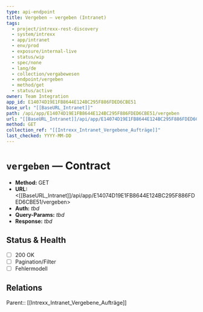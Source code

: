 ```yaml
---
type: api-endpoint
title: Vergeben — vergeben (Intranet)
tags:
  - project/intrexx-rest-discovery
  - system/intrexx
  - app/intranet
  - env/prod
  - exposure/internal-live
  - status/wip
  - spec/none
  - lang/de
  - collection/vergabewesen
  - endpoint/vergeben
  - method/get
  - status/active
owner: Team Integration
app_id: E14074D19E1FB8644E124BC295F886FDED6CBE51
base_url: "[[BaseURL_Intranet]]"
path: /api/app/E14074D19E1FB8644E124BC295F886FDED6CBE51/vergeben
url: "[[BaseURL_Intranet]]/api/app/E14074D19E1FB8644E124BC295F886FDED6CBE51/vergeben"
method: GET
collection_ref: "[[Intrexx_Intranet_Vergebene_Aufträge]]"
last_checked: YYYY-MM-DD
---
```


# `vergeben` — Contract
- **Method:** GET  
- **URL:** <[[BaseURL_Intranet]]/api/app/E14074D19E1FB8644E124BC295F886FDED6CBE51/vergeben>  
- **Auth:** _tbd_  
- **Query-Params:** _tbd_  
- **Response:** _tbd_

## Status & Health
- [ ] 200 OK
- [ ] Pagination/Filter
- [ ] Fehlermodell

## Relations
Parent:: [[Intrexx_Intranet_Vergebene_Aufträge]]
